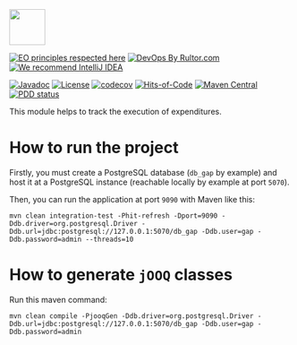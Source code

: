 <img src="https://gap.surati.io/img/logo.png" width="64px" height="64px"/>

[![EO principles respected here](https://www.elegantobjects.org/badge.svg)](https://www.elegantobjects.org)
[![DevOps By Rultor.com](http://www.rultor.com/b/gap-enterprise/management-account-module)](http://www.rultor.com/p/gap-enterprise/management-account-module)
[![We recommend IntelliJ IDEA](https://www.elegantobjects.org/intellij-idea.svg)](https://www.jetbrains.com/idea/)

[![Javadoc](http://www.javadoc.io/badge/io.surati.gap/management-account-module.svg)](http://www.javadoc.io/doc/io.surati.gap/management-account-module)
[![License](https://img.shields.io/badge/License-Surati-important.svg)](https://github.com/gap-enterprise/management-account-module/blob/master/LICENSE.txt)
[![codecov](https://codecov.io/gh/gap-enterprise/management-account-module/branch/master/graph/badge.svg)](https://codecov.io/gh/gap-enterprise/management-account-module)
[![Hits-of-Code](https://hitsofcode.com/github/gap-enterprise/management-account-module)](https://hitsofcode.com/view/github/gap-enterprise/management-account-module)
[![Maven Central](https://img.shields.io/maven-central/v/io.surati.gap/management-account-module.svg)](https://maven-badges.herokuapp.com/maven-central/io.surati.gap/management-account-module)
[![PDD status](http://www.0pdd.com/svg?name=gap-enterprise/management-account-module)](http://www.0pdd.com/p?name=gap-enterprise/management-account-module)

This module helps to track the execution of expenditures.

# How to run the project
Firstly, you must create a PostgreSQL database (`db_gap` by example) and host it at a PostgreSQL instance (reachable locally by example at port `5070`).

Then, you can run the application at port `9090` with Maven like this:
```shell
mvn clean integration-test -Phit-refresh -Dport=9090 -Ddb.driver=org.postgresql.Driver -Ddb.url=jdbc:postgresql://127.0.0.1:5070/db_gap -Ddb.user=gap -Ddb.password=admin --threads=10
```

# How to generate `jOOQ` classes
Run this maven command:
```shell
mvn clean compile -PjooqGen -Ddb.driver=org.postgresql.Driver -Ddb.url=jdbc:postgresql://127.0.0.1:5070/db_gap -Ddb.user=gap -Ddb.password=admin
```